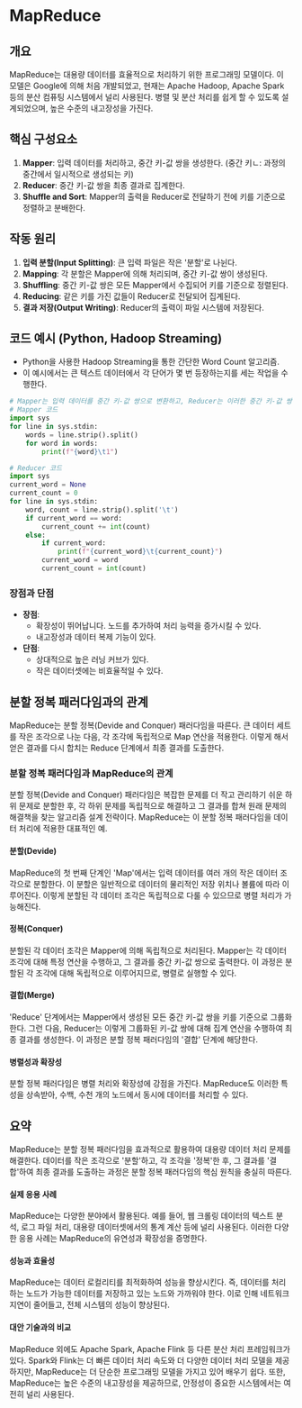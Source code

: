 # MapReduce

## 개요
MapReduce는 대용량 데이터를 효율적으로 처리하기 위한 프로그래밍 모델이다. 이 모델은 Google에 의해 처음 개발되었고, 현재는 Apache Hadoop, Apache Spark 등의 분산 컴퓨팅 시스템에서 널리 사용된다. 병렬 및 분산 처리를 쉽게 할 수 있도록 설계되었으며, 높은 수준의 내고장성을 가진다.

## 핵심 구성요소
1. **Mapper**: 입력 데이터를 처리하고, 중간 키-값 쌍을 생성한다. (중간 키ㄴ: 과정의 중간에서 일시적으로 생성되는 키)
2. **Reducer**: 중간 키-값 쌍을 최종 결과로 집계한다.
3. **Shuffle and Sort**: Mapper의 출력을 Reducer로 전달하기 전에 키를 기준으로 정렬하고 분배한다.

## 작동 원리
1. **입력 분할(Input Splitting)**: 큰 입력 파일은 작은 '분할'로 나뉜다.
2. **Mapping**: 각 분할은 Mapper에 의해 처리되며, 중간 키-값 쌍이 생성된다.
3. **Shuffling**: 중간 키-값 쌍은 모든 Mapper에서 수집되어 키를 기준으로 정렬된다.
4. **Reducing**: 같은 키를 가진 값들이 Reducer로 전달되어 집계된다.
5. **결과 저장(Output Writing)**: Reducer의 출력이 파일 시스템에 저장된다.

## 코드 예시 (Python, Hadoop Streaming)

- Python을 사용한 Hadoop Streaming을 통한 간단한 Word Count 알고리즘. 
- 이 예시에서는 큰 텍스트 데이터에서 각 단어가 몇 번 등장하는지를 세는 작업을 수행한다.

```python
# Mapper는 입력 데이터를 중간 키-값 쌍으로 변환하고, Reducer는 이러한 중간 키-값 쌍을 최종 결과로 집계
# Mapper 코드
import sys
for line in sys.stdin:
    words = line.strip().split()
    for word in words:
        print(f"{word}\t1")

# Reducer 코드
import sys
current_word = None
current_count = 0
for line in sys.stdin:
    word, count = line.strip().split('\t')
    if current_word == word:
        current_count += int(count)
    else:
        if current_word:
            print(f"{current_word}\t{current_count}")
        current_word = word
        current_count = int(count)
```

### 장점과 단점
- **장점**: 
  - 확장성이 뛰어납니다. 노드를 추가하여 처리 능력을 증가시킬 수 있다.
  - 내고장성과 데이터 복제 기능이 있다.
- **단점**: 
  - 상대적으로 높은 러닝 커브가 있다.
  - 작은 데이터셋에는 비효율적일 수 있다.

## 분할 정복 패러다임과의 관계
MapReduce는 분할 정복(Devide and Conquer) 패러다임을 따른다. 큰 데이터 세트를 작은 조각으로 나눈 다음, 각 조각에 독립적으로 Map 연산을 적용한다. 이렇게 해서 얻은 결과를 다시 합치는 Reduce 단계에서 최종 결과를 도출한다.

### 분할 정복 패러다임과 MapReduce의 관계

분할 정복(Devide and Conquer) 패러다임은 복잡한 문제를 더 작고 관리하기 쉬운 하위 문제로 분할한 후, 각 하위 문제를 독립적으로 해결하고 그 결과를 합쳐 원래 문제의 해결책을 찾는 알고리즘 설계 전략이다. MapReduce는 이 분할 정복 패러다임을 데이터 처리에 적용한 대표적인 예.

#### 분할(Devide)
MapReduce의 첫 번째 단계인 'Map'에서는 입력 데이터를 여러 개의 작은 데이터 조각으로 분할한다. 이 분할은 일반적으로 데이터의 물리적인 저장 위치나 볼륨에 따라 이루어진다. 이렇게 분할된 각 데이터 조각은 독립적으로 다룰 수 있으므로 병렬 처리가 가능해진다.

#### 정복(Conquer)
분할된 각 데이터 조각은 Mapper에 의해 독립적으로 처리된다. Mapper는 각 데이터 조각에 대해 특정 연산을 수행하고, 그 결과를 중간 키-값 쌍으로 출력한다. 이 과정은 분할된 각 조각에 대해 독립적으로 이루어지므로, 병렬로 실행할 수 있다.

#### 결합(Merge)
'Reduce' 단계에서는 Mapper에서 생성된 모든 중간 키-값 쌍을 키를 기준으로 그룹화한다. 그런 다음, Reducer는 이렇게 그룹화된 키-값 쌍에 대해 집계 연산을 수행하여 최종 결과를 생성한다. 이 과정은 분할 정복 패러다임의 '결합' 단계에 해당한다.

#### 병렬성과 확장성
분할 정복 패러다임은 병렬 처리와 확장성에 강점을 가진다. MapReduce도 이러한 특성을 상속받아, 수백, 수천 개의 노드에서 동시에 데이터를 처리할 수 있다.

## 요약
MapReduce는 분할 정복 패러다임을 효과적으로 활용하여 대용량 데이터 처리 문제를 해결한다. 데이터를 작은 조각으로 '분할'하고, 각 조각을 '정복'한 후, 그 결과를 '결합'하여 최종 결과를 도출하는 과정은 분할 정복 패러다임의 핵심 원칙을 충실히 따른다.

#### 실제 응용 사례
MapReduce는 다양한 분야에서 활용된다. 예를 들어, 웹 크롤링 데이터의 텍스트 분석, 로그 파일 처리, 대용량 데이터셋에서의 통계 계산 등에 널리 사용된다. 이러한 다양한 응용 사례는 MapReduce의 유연성과 확장성을 증명한다.

#### 성능과 효율성
MapReduce는 데이터 로컬리티를 최적화하여 성능을 향상시킨다. 즉, 데이터를 처리하는 노드가 가능한 데이터를 저장하고 있는 노드와 가까워야 한다. 이로 인해 네트워크 지연이 줄어들고, 전체 시스템의 성능이 향상된다.

#### 대안 기술과의 비교
MapReduce 외에도 Apache Spark, Apache Flink 등 다른 분산 처리 프레임워크가 있다. Spark와 Flink는 더 빠른 데이터 처리 속도와 더 다양한 데이터 처리 모델을 제공하지만, MapReduce는 더 단순한 프로그래밍 모델을 가지고 있어 배우기 쉽다. 또한, MapReduce는 높은 수준의 내고장성을 제공하므로, 안정성이 중요한 시스템에서는 여전히 널리 사용된다.